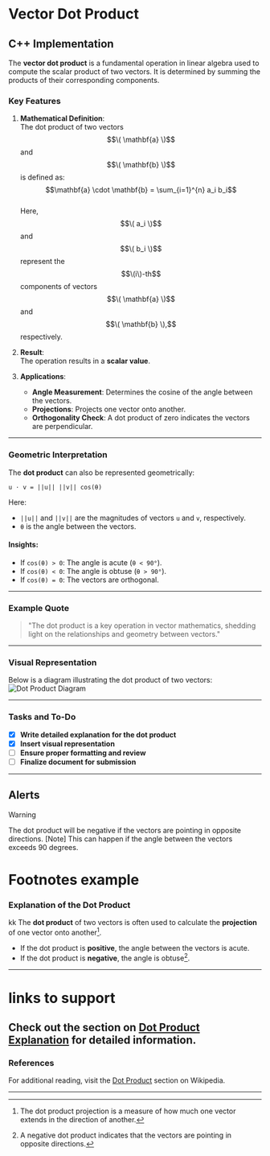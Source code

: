 
# Vector Dot Product  
## C++ Implementation  

The **vector dot product** is a fundamental operation in linear algebra used to compute the scalar product of two vectors. It is determined by summing the products of their corresponding components.  

### Key Features  
1. **Mathematical Definition**:  
   The dot product of two vectors $$\( \mathbf{a} \)$$  and  $$\( \mathbf{b} \)$$ is defined as:  
   $$\mathbf{a} \cdot \mathbf{b} = \sum_{i=1}^{n} a_i b_i$$  
   Here, $$\( a_i \)$$ and $$\( b_i \)$$ represent the $$\(i\)-th$$ components of vectors $$\( \mathbf{a} \)$$ and $$\( \mathbf{b} \),$$ respectively.  

2. **Result**:  
   The operation results in a **scalar value**.  

3. **Applications**:  
   - **Angle Measurement**: Determines the cosine of the angle between the vectors.  
   - **Projections**: Projects one vector onto another.  
   - **Orthogonality Check**: A dot product of zero indicates the vectors are perpendicular.  

---


### Geometric Interpretation  

The **dot product** can also be represented geometrically:  
```
u ⋅ v = ||u|| ||v|| cos(θ)
```

Here:  
- `||u||` and `||v||` are the magnitudes of vectors `u` and `v`, respectively.  
- `θ` is the angle between the vectors.  

#### Insights:  
- If `cos(θ) > 0`: The angle is acute (`θ < 90°`).  
- If `cos(θ) < 0`: The angle is obtuse (`θ > 90°`).  
- If `cos(θ) = 0`: The vectors are orthogonal.  


---

### Example Quote  

> "The dot product is a key operation in vector mathematics, shedding light on the relationships and geometry between vectors."

---

### Visual Representation  

Below is a diagram illustrating the dot product of two vectors:  
![Dot Product Diagram](https://betterexplained.com/wp-content/webp-express/webp-images/uploads/dotproduct/dot_product_components.png.webp)

---

### Tasks and To-Do  

- [X] **Write detailed explanation for the dot product**  
- [X] **Insert visual representation**  
- [ ] **Ensure proper formatting and review**  
- [ ] **Finalize document for submission**  

---

## Alerts
> [!Warning]
> The dot product will be negative if the vectors are pointing in opposite directions.
> [Note]
> This can happen if the angle between the vectors exceeds 90 degrees.

# Footnotes example
### Explanation of the Dot Product
kk
The **dot product** of two vectors is often used to calculate the **projection** of one vector onto another[^1].

- If the dot product is **positive**, the angle between the vectors is acute.
- If the dot product is **negative**, the angle is obtuse[^2].

[^1]: The dot product projection is a measure of how much one vector extends in the direction of another.
[^2]: A negative dot product indicates that the vectors are pointing in opposite directions.
---
# links to support

Check out the section on [Dot Product Explanation](https://en.wikipedia.org/wiki/Dot_product) for detailed information.
---

### References  

For additional reading, visit the [Dot Product](https://en.wikipedia.org/wiki/Dot_product) section on Wikipedia.  

---

